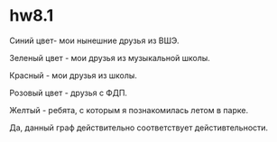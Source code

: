 # hw8.1
Синий цвет- мои нынешние друзья из ВШЭ.

Зеленый цвет - мои друзья из музыкальной школы.

Красный - мои друзья из школы.

Розовый цвет - друзья с ФДП.

Желтый - ребята, с которым я познакомилась летом в парке.

Да, данный граф действительно соответствует дейстивтельности. 

